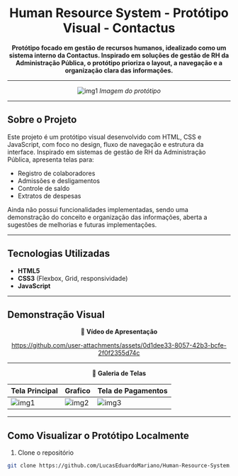 <div align="center">

# Human Resource System - Protótipo Visual - Contactus 

**Protótipo focado em gestão de recursos humanos, idealizado como um sistema interno da Contactus. Inspirado em soluções de gestão de RH da Administração Pública, o protótipo prioriza o layout, a navegação e a organização clara das informações.**

---

![img1](https://github.com/user-attachments/assets/f665266f-f68c-4d13-8c85-97b2975d95d3)
*Imagem do protótipo*  

</div>

---

## Sobre o Projeto

Este projeto é um protótipo visual desenvolvido com HTML, CSS e JavaScript, com foco no design, fluxo de navegação e estrutura da interface. Inspirado em sistemas de gestão de RH da Administração Pública, apresenta telas para:

- Registro de colaboradores  
- Admissões e desligamentos  
- Controle de saldo  
- Extratos de despesas  

Ainda não possui funcionalidades implementadas, sendo uma demonstração do conceito e organização das informações, aberta a sugestões de melhorias e futuras implementações.

---

## Tecnologias Utilizadas

- **HTML5**  
- **CSS3** (Flexbox, Grid, responsividade)  
- **JavaScript** 
---

## Demonstração Visual

<div align="center">

🎥 **Vídeo de Apresentação**  

https://github.com/user-attachments/assets/0d1dee33-8057-42b3-bcfe-2f0f2355d74c

---

📸 **Galeria de Telas**  

| Tela Principal | Grafico | Tela de Pagamentos|  
|------------------|-------------------|-------------------|
| ![img1](https://github.com/user-attachments/assets/f665266f-f68c-4d13-8c85-97b2975d95d3) | ![img2](https://github.com/user-attachments/assets/b66c1563-55d7-4c23-b01d-39e1dc0a3905) | ![img3](https://github.com/user-attachments/assets/66a80c6c-6cee-43f7-98c4-c0d63d6c3a59)

</div>

---

## Como Visualizar o Protótipo Localmente

1. Clone o repositório  
```bash
git clone https://github.com/LucasEduardoMariano/Human-Resource-System.git

